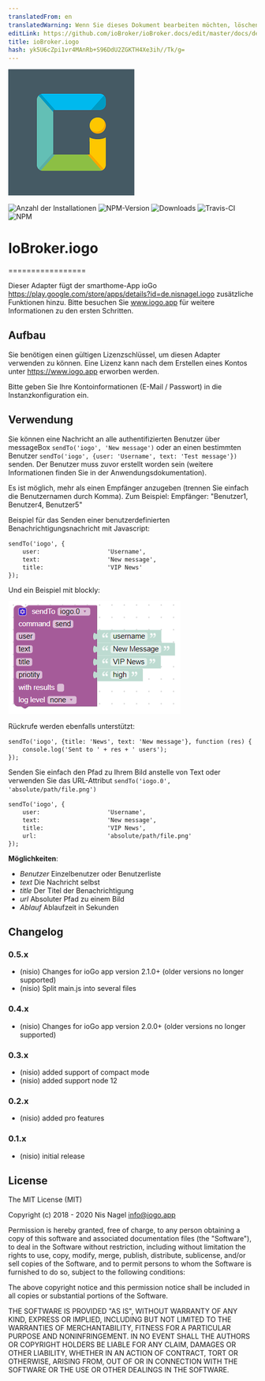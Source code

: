 ```yaml
---
translatedFrom: en
translatedWarning: Wenn Sie dieses Dokument bearbeiten möchten, löschen Sie bitte das Feld "translationsFrom". Andernfalls wird dieses Dokument automatisch erneut übersetzt
editLink: https://github.com/ioBroker/ioBroker.docs/edit/master/docs/de/adapterref/iobroker.iogo/README.md
title: ioBroker.iogo
hash: yk5U6cZpi1vr4MAnRb+S96DdU2ZGKTH4Xe3ih//Tk/g=
---
```

![Logo](../../../en/adapterref/iobroker.iogo/admin/iogo.png)

![Anzahl der Installationen](http://iobroker.live/badges/iogo-stable.svg)
![NPM-Version](http://img.shields.io/npm/v/iobroker.iogo.svg)
![Downloads](https://img.shields.io/npm/dm/iobroker.iogo.svg)
![Travis-CI](http://img.shields.io/travis/nisiode/ioBroker.iogo/master.svg)
![NPM](https://nodei.co/npm/iobroker.iogo.png?downloads=true)

# IoBroker.iogo
=================

Dieser Adapter fügt der smarthome-App ioGo https://play.google.com/store/apps/details?id=de.nisnagel.iogo zusätzliche Funktionen hinzu.
Bitte besuchen Sie www.iogo.app für weitere Informationen zu den ersten Schritten.

## Aufbau
Sie benötigen einen gültigen Lizenzschlüssel, um diesen Adapter verwenden zu können.
Eine Lizenz kann nach dem Erstellen eines Kontos unter https://www.iogo.app erworben werden.

Bitte geben Sie Ihre Kontoinformationen (E-Mail / Passwort) in die Instanzkonfiguration ein.

## Verwendung
Sie können eine Nachricht an alle authentifizierten Benutzer über messageBox ```sendTo('iogo', 'New message')``` oder an einen bestimmten Benutzer ```sendTo('iogo', {user: 'Username', text: 'Test message'})``` senden.
Der Benutzer muss zuvor erstellt worden sein (weitere Informationen finden Sie in der Anwendungsdokumentation).

Es ist möglich, mehr als einen Empfänger anzugeben (trennen Sie einfach die Benutzernamen durch Komma). Zum Beispiel: Empfänger: "Benutzer1, Benutzer4, Benutzer5"

Beispiel für das Senden einer benutzerdefinierten Benachrichtigungsnachricht mit Javascript:

```
sendTo('iogo', {
    user:                   'Username',
    text:                   'New message',
    title:                  'VIP News'
});
```

Und ein Beispiel mit blockly:

![blockartig](../../../en/adapterref/iobroker.iogo/img/blockly.png)

Rückrufe werden ebenfalls unterstützt:

```
sendTo('iogo', {title: 'News', text: 'New message'}, function (res) {
    console.log('Sent to ' + res + ' users');
});
```

Senden Sie einfach den Pfad zu Ihrem Bild anstelle von Text oder verwenden Sie das URL-Attribut ```sendTo('iogo.0', 'absolute/path/file.png')```

```
sendTo('iogo', {
    user:                   'Username',
    text:                   'New message',
    title:                  'VIP News',
    url:                    'absolute/path/file.png'
});
```

**Möglichkeiten**:

- *Benutzer* Einzelbenutzer oder Benutzerliste
- *text* Die Nachricht selbst
- *title* Der Titel der Benachrichtigung
- *url* Absoluter Pfad zu einem Bild
- *Ablauf* Ablaufzeit in Sekunden

## Changelog

### 0.5.x
* (nisio) Changes for ioGo app version 2.1.0+ (older versions no longer supported)
* (nisio) Split main.js into several files

### 0.4.x
* (nisio) Changes for ioGo app version 2.0.0+ (older versions no longer supported)

### 0.3.x
* (nisio) added support of compact mode
* (nisio) added support node 12

### 0.2.x
* (nisio) added pro features

### 0.1.x
* (nisio) initial release

## License
The MIT License (MIT)

Copyright (c) 2018 - 2020 Nis Nagel <info@iogo.app>

Permission is hereby granted, free of charge, to any person obtaining a copy
of this software and associated documentation files (the "Software"), to deal
in the Software without restriction, including without limitation the rights
to use, copy, modify, merge, publish, distribute, sublicense, and/or sell
copies of the Software, and to permit persons to whom the Software is
furnished to do so, subject to the following conditions:

The above copyright notice and this permission notice shall be included in
all copies or substantial portions of the Software.

THE SOFTWARE IS PROVIDED "AS IS", WITHOUT WARRANTY OF ANY KIND, EXPRESS OR
IMPLIED, INCLUDING BUT NOT LIMITED TO THE WARRANTIES OF MERCHANTABILITY,
FITNESS FOR A PARTICULAR PURPOSE AND NONINFRINGEMENT. IN NO EVENT SHALL THE
AUTHORS OR COPYRIGHT HOLDERS BE LIABLE FOR ANY CLAIM, DAMAGES OR OTHER
LIABILITY, WHETHER IN AN ACTION OF CONTRACT, TORT OR OTHERWISE, ARISING FROM,
OUT OF OR IN CONNECTION WITH THE SOFTWARE OR THE USE OR OTHER DEALINGS IN
THE SOFTWARE.